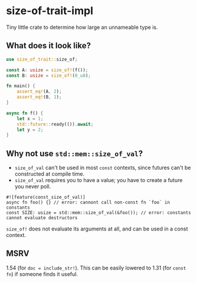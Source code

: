 # size-of-trait-impl

Tiny little crate to determine how large an unnameable type is.

## What does it look like?

```rust
use size_of_trait::size_of;

const A: usize = size_of!(f());
const B: usize = size_of!(0_u8);

fn main() {
    assert_eq!(A, 2);
    assert_eq!(B, 1);
}

async fn f() {
    let x = 1;
    std::future::ready(()).await;
    let y = 2;
}
```

## Why not use `std::mem::size_of_val`?

- `size_of_val` can't be used in most `const` contexts, since futures can't be constructed at compile time.
- `size_of_val` requires you to have a value; you have to create a future you never poll.

```rust,compile_fail,E0015,E0493
#![feature(const_size_of_val)]
async fn foo() {} // error: cannont call non-const fn `foo` in constants
const SIZE: usize = std::mem::size_of_val(&foo()); // error: constants cannot evaluate destructors
```

`size_of!` does not evaluate its arguments at all, and can be used in a const context.

## MSRV

1.54 (for `doc = include_str!`). This can be easily lowered to 1.31 (for `const fn`) if someone finds it useful.
